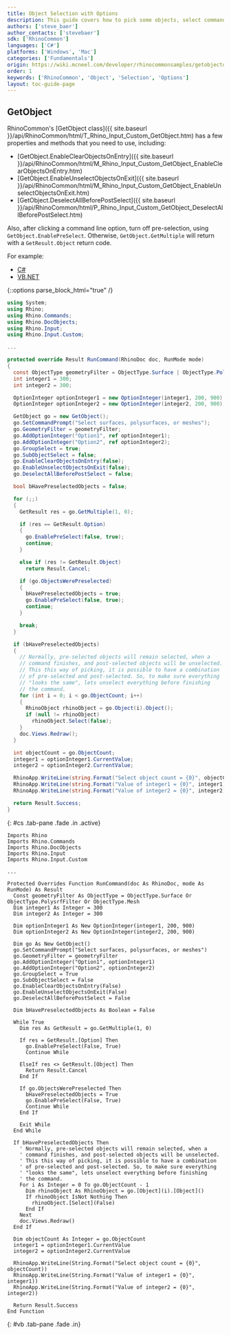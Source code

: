 ```yaml
---
title: Object Selection with Options
description: This guide covers how to pick some objects, select command options, return to picking more objects, all while keeping your current selection set.
authors: ['steve_baer']
author_contacts: ['stevebaer']
sdk: ['RhinoCommon']
languages: ['C#']
platforms: ['Windows', 'Mac']
categories: ['Fundamentals']
origin: https://wiki.mcneel.com/developer/rhinocommonsamples/getobjectoption
order: 1
keywords: ['RhinoCommon', 'Object', 'Selection', 'Options']
layout: toc-guide-page
---
```


 
## GetObject

RhinoCommon's [GetObject class]({{ site.baseurl }}/api/RhinoCommon/html/T_Rhino_Input_Custom_GetObject.htm) has a few properties and methods that you need to use, including:

- [GetObject.EnableClearObjectsOnEntry]({{ site.baseurl }}/api/RhinoCommon/html/M_Rhino_Input_Custom_GetObject_EnableClearObjectsOnEntry.htm)
- [GetObject.EnableUnselectObjectsOnExit]({{ site.baseurl }}/api/RhinoCommon/html/M_Rhino_Input_Custom_GetObject_EnableUnselectObjectsOnExit.htm)
- [GetObject.DeselectAllBeforePostSelect]({{ site.baseurl }}/api/RhinoCommon/html/P_Rhino_Input_Custom_GetObject_DeselectAllBeforePostSelect.htm)

Also, after clicking a command line option, turn off pre-selection, using `GetObject.EnablePreSelect`.  Otherwise, `GetObject.GetMultiple` will return with a `GetResult.Object` return code.

For example:

<ul class="nav nav-pills">
  <li class="active"><a href="#cs" data-toggle="pill">C#</a></li>
  <li><a href="#vb" data-toggle="pill">VB.NET</a></li>
</ul>

{::options parse_block_html="true" /}
<div class="tab-content">

```cs
using System;
using Rhino;
using Rhino.Commands;
using Rhino.DocObjects;
using Rhino.Input;
using Rhino.Input.Custom;

...

protected override Result RunCommand(RhinoDoc doc, RunMode mode)
{
  const ObjectType geometryFilter = ObjectType.Surface | ObjectType.PolysrfFilter | ObjectType.Mesh;
  int integer1 = 300;
  int integer2 = 300;

  OptionInteger optionInteger1 = new OptionInteger(integer1, 200, 900);
  OptionInteger optionInteger2 = new OptionInteger(integer2, 200, 900);

  GetObject go = new GetObject();
  go.SetCommandPrompt("Select surfaces, polysurfaces, or meshes");
  go.GeometryFilter = geometryFilter;
  go.AddOptionInteger("Option1", ref optionInteger1);
  go.AddOptionInteger("Option2", ref optionInteger2);
  go.GroupSelect = true;
  go.SubObjectSelect = false;
  go.EnableClearObjectsOnEntry(false);
  go.EnableUnselectObjectsOnExit(false);
  go.DeselectAllBeforePostSelect = false;

  bool bHavePreselectedObjects = false;

  for (;;)
  {
    GetResult res = go.GetMultiple(1, 0);

    if (res == GetResult.Option)
    {
      go.EnablePreSelect(false, true);
      continue;
    }

    else if (res != GetResult.Object)
      return Result.Cancel;

    if (go.ObjectsWerePreselected)
    {
      bHavePreselectedObjects = true;
      go.EnablePreSelect(false, true);
      continue;
    }

    break;
  }

  if (bHavePreselectedObjects)
  {
    // Normally, pre-selected objects will remain selected, when a
    // command finishes, and post-selected objects will be unselected.
    // This this way of picking, it is possible to have a combination
    // of pre-selected and post-selected. So, to make sure everything
    // "looks the same", lets unselect everything before finishing
    // the command.
    for (int i = 0; i < go.ObjectCount; i++)
    {
      RhinoObject rhinoObject = go.Object(i).Object();
      if (null != rhinoObject)
        rhinoObject.Select(false);
    }
    doc.Views.Redraw();
  }

  int objectCount = go.ObjectCount;
  integer1 = optionInteger1.CurrentValue;
  integer2 = optionInteger2.CurrentValue;

  RhinoApp.WriteLine(string.Format("Select object count = {0}", objectCount));
  RhinoApp.WriteLine(string.Format("Value of integer1 = {0}", integer1));
  RhinoApp.WriteLine(string.Format("Value of integer2 = {0}", integer2));

  return Result.Success;
}
```
{: #cs .tab-pane .fade .in .active}

```vbnet
Imports Rhino
Imports Rhino.Commands
Imports Rhino.DocObjects
Imports Rhino.Input
Imports Rhino.Input.Custom

...

Protected Overrides Function RunCommand(doc As RhinoDoc, mode As RunMode) As Result
  Const geometryFilter As ObjectType = ObjectType.Surface Or ObjectType.PolysrfFilter Or ObjectType.Mesh
  Dim integer1 As Integer = 300
  Dim integer2 As Integer = 300

  Dim optionInteger1 As New OptionInteger(integer1, 200, 900)
  Dim optionInteger2 As New OptionInteger(integer2, 200, 900)

  Dim go As New GetObject()
  go.SetCommandPrompt("Select surfaces, polysurfaces, or meshes")
  go.GeometryFilter = geometryFilter
  go.AddOptionInteger("Option1", optionInteger1)
  go.AddOptionInteger("Option2", optionInteger2)
  go.GroupSelect = True
  go.SubObjectSelect = False
  go.EnableClearObjectsOnEntry(False)
  go.EnableUnselectObjectsOnExit(False)
  go.DeselectAllBeforePostSelect = False

  Dim bHavePreselectedObjects As Boolean = False

  While True
    Dim res As GetResult = go.GetMultiple(1, 0)

    If res = GetResult.[Option] Then
      go.EnablePreSelect(False, True)
      Continue While

    ElseIf res <> GetResult.[Object] Then
      Return Result.Cancel
    End If

    If go.ObjectsWerePreselected Then
      bHavePreselectedObjects = True
      go.EnablePreSelect(False, True)
      Continue While
    End If

    Exit While
  End While

  If bHavePreselectedObjects Then
    ' Normally, pre-selected objects will remain selected, when a
    ' command finishes, and post-selected objects will be unselected.
    ' This this way of picking, it is possible to have a combination
    ' of pre-selected and post-selected. So, to make sure everything
    ' "looks the same", lets unselect everything before finishing
    ' the command.
    For i As Integer = 0 To go.ObjectCount - 1
      Dim rhinoObject As RhinoObject = go.[Object](i).[Object]()
      If rhinoObject IsNot Nothing Then
        rhinoObject.[Select](False)
      End If
    Next
    doc.Views.Redraw()
  End If

  Dim objectCount As Integer = go.ObjectCount
  integer1 = optionInteger1.CurrentValue
  integer2 = optionInteger2.CurrentValue

  RhinoApp.WriteLine(String.Format("Select object count = {0}", objectCount))
  RhinoApp.WriteLine(String.Format("Value of integer1 = {0}", integer1))
  RhinoApp.WriteLine(String.Format("Value of integer2 = {0}", integer2))

  Return Result.Success
End Function
```
{: #vb .tab-pane .fade .in}

</div>
